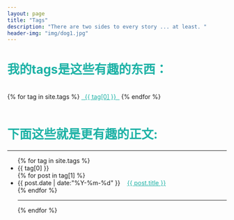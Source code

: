 ```yaml
---
layout: page
title: "Tags"
description: "There are two sides to every story ... at least. "  
header-img: "img/dog1.jpg"  
---
```


<h1 style="color:#1EB2A6">我的tags是这些有趣的东西：</h1>

<br>

<div id='tag_cloud'>
{% for tag in site.tags %}
<a href="#{{ tag[0] }}" title="{{ tag[0] }}" rel="{{ tag[1].size }}" style="color:#1EB2A6">&nbsp;&nbsp;{{ tag[0] }}&nbsp;&nbsp;</a>
{% endfor %}
</div>

<br>

<h1 style="color:#1EB2A6">下面这些就是更有趣的正文:</h1>
<HR>

<ul class="listing">
{% for tag in site.tags %}
  <li class="listing-seperator" id="{{ tag[0] }}">{{ tag[0] }}</li>
{% for post in tag[1] %}
  <li class="listing-item">
  <time datetime="{{ post.date | date:"%Y-%m-%d" }}">{{ post.date | date:"%Y-%m-%d" }}</time>
  &nbsp;&nbsp;
  <a href="{{ post.url }}" title="{{ post.title }}" style="color:#1EB2A6">{{ post.title }}</a>
  </li>
{% endfor %}
<HR>
<!-- <br /> -->
{% endfor %}
</ul>

<script src="/js/jquery.tagcloud.js" type="text/javascript" charset="utf-8"></script> 
<script language="javascript">
$.fn.tagcloud.defaults = {
    size: {start: 1, end: 1, unit: 'em'},
      color: {start: '#f8e0e6', end: '#ff3333'}
};

$(function () {
    $('#tag_cloud a').tagcloud();
});
</script>
